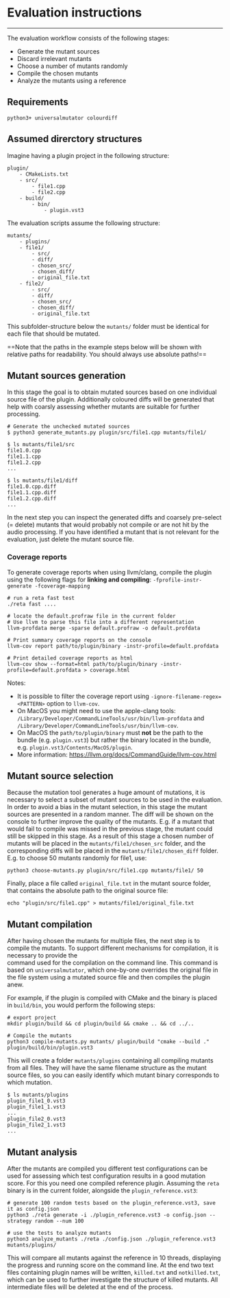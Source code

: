# Evaluation instructions
----

The evaluation workflow consists of the following stages:
* Generate the mutant sources
* Discard irrelevant mutants
* Choose a number of mutants randomly
* Compile the chosen mutants
* Analyze the mutants using a reference

## Requirements

    python3+ universalmutator colourdiff

## Assumed direrctory structures
Imagine having a plugin project in the following structure:

    plugin/
        - CMakeLists.txt
        - src/
            - file1.cpp
            - file2.cpp
        - build/
            - bin/
                - plugin.vst3

The evaluation scripts assume the following structure:

    mutants/
        - plugins/
        - file1/
            - src/
            - diff/
            - chosen_src/
            - chosen_diff/
            - original_file.txt
        - file2/
            - src/
            - diff/
            - chosen_src/
            - chosen_diff/
            - original_file.txt

This subfolder-structure below the `mutants/` folder must be identical for each file that should be mutated.

==Note that the paths in the example steps below will be shown with relative paths for readability. You should always use absolute paths!==

## Mutant sources generation
In this stage the goal is to obtain mutated sources based on one individual source file of the plugin.
Additionally coloured diffs will be generated that help with coarsly assessing whether mutants are suitable for further processing.

    # Generate the unchecked mutated sources
    $ python3 generate_mutants.py plugin/src/file1.cpp mutants/file1/

    $ ls mutants/file1/src
    file1.0.cpp 
    file1.1.cpp 
    file1.2.cpp
    ...
    
    $ ls mutants/file1/diff
    file1.0.cpp.diff
    file1.1.cpp.diff
    file1.2.cpp.diff
    ...

In the next step you can inspect the generated diffs and coarsely pre-select (= delete) mutants that would probably not compile or are not hit by the audio processing. If you have identified a mutant that is not relevant for the evaluation, just delete the mutant source file.

### Coverage reports
To generate coverage reports when using llvm/clang, compile the plugin using the following flags for **linking and compiling**: `-fprofile-instr-generate -fcoverage-mapping`

    # run a reta fast test
    ./reta fast ....

    # locate the default.profraw file in the current folder
    # Use llvm to parse this file into a different representation
    llvm-profdata merge -sparse default.profraw -o default.profdata

    # Print summary coverage reports on the console
    llvm-cov report path/to/plugin/binary -instr-profile=default.profdata

    # Print detailed coverage reports as html
    llvm-cov show --format=html path/to/plugin/binary -instr-profile=default.profdata > coverage.html

Notes:
* It is possible to filter the coverage report using `-ignore-filename-regex=<PATTERN>` option to `llvm-cov`.
* On MacOS you might need to use the apple-clang tools: `/Library/Developer/CommandLineTools/usr/bin/llvm-profdata` and `/Library/Developer/CommandLineTools/usr/bin/llvm-cov`.
* On MacOS the `path/to/plugin/binary` must **not** be the path to the bundle (e.g. `plugin.vst3`) but rather the binary located in the bundle, e.g. `plugin.vst3/Contents/MacOS/plugin`.
* More information: https://llvm.org/docs/CommandGuide/llvm-cov.html

## Mutant source selection
Because the mutation tool generates a huge amount of mutations, it is necessary to select a subset of mutant sources to be used in the evaluation. In order to avoid a bias in the mutant selection, in this stage the mutant sources are presented in a random manner. The diff will be shown on the console to further improve the quality of the mutants. E.g. if a mutant that would fail to compile was missed in the previous stage, the mutant could still be skipped in this stage. As a result of this stage a chosen number of mutants will be placed in the `mutants/file1/chosen_src` folder, and the corresponding diffs will be placed in the `mutants/file1/chosen_diff` folder.
E.g. to choose 50 mutants randomly for file1, use:

    python3 choose-mutants.py plugin/src/file1.cpp mutants/file1/ 50

Finally, place a file called `original_file.txt` in the mutant source folder, that contains the absolute path to the original source file:

    echo "plugin/src/file1.cpp" > mutants/file1/original_file.txt

## Mutant compilation
After having chosen the mutants for multiple files, the next step is to compile the mutants. To support different mechanisms for compilation, it is necessary to provide the  
command used for the compilation on the command line.
This command is based on `universalmutator`, which one-by-one overrides the original file in the file system using a mutated source file and then compiles the plugin anew. 

For example, if the plugin is compiled with CMake and the binary is placed in `build/bin`, you would perform the following steps:

    # export project
    mkdir plugin/build && cd plugin/build && cmake .. && cd ../..

    # Compile the mutants
    python3 compile-mutants.py mutants/ plugin/build "cmake --build ." plugin/build/bin/plugin.vst3

This will create a folder `mutants/plugins` containing all compiling mutants from all files. They will have the same filename structure as the mutant source files, so you can easily identify which mutant binary corresponds to which mutation.

    $ ls mutants/plugins
    plugin_file1_0.vst3
    plugin_file1_1.vst3
    ...
    plugin_file2_0.vst3
    plugin_file2_1.vst3
    ...

## Mutant analysis
After the mutants are compiled you different test configurations can be used for assessing which test configuration results in a good mutation score. For this you need one compiled reference plugin. Assuming the `reta` binary is in the current folder, alongside the `plugin_reference.vst3`:

    # generate 100 random tests based on the plugin_reference.vst3, save it as config.json
    python3 ./reta generate -i ./plugin_reference.vst3 -o config.json --strategy random --num 100

    # use the tests to analyze mutants
    python3 analyze_mutants ./reta ./config.json ./plugin_reference.vst3 mutants/plugins/

This will compare all mutants against the reference in 10 threads, displaying the progress and running score on the command line. At the end two text files containing plugin names will be written, `killed.txt` and `notkilled.txt`, which can be used to further investigate the structure of killed mutants. All intermediate files will be deleted at the end of the process.